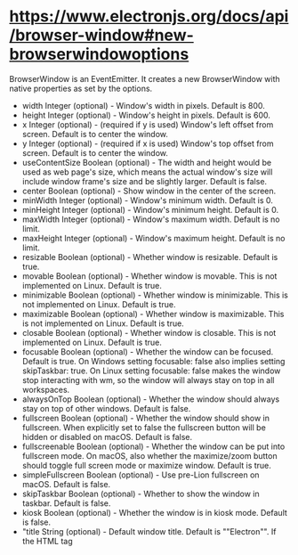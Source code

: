 # <https://www.electronjs.org/docs/api/browser-window#new-browserwindowoptions>

BrowserWindow is an EventEmitter.
It creates a new BrowserWindow with native properties as set by the options.

- width Integer (optional) - Window's width in pixels. Default is 800.
- height Integer (optional) - Window's height in pixels. Default is 600.
- x Integer (optional) - (required if y is used) Window's left offset from screen. Default is to center the window.
- y Integer (optional) - (required if x is used) Window's top offset from screen. Default is to center the window.
- useContentSize Boolean (optional) - The width and height would be used as web page's size, which means the actual window's size will include window frame's size and be slightly larger. Default is false.
- center Boolean (optional) - Show window in the center of the screen.
- minWidth Integer (optional) - Window's minimum width. Default is 0.
- minHeight Integer (optional) - Window's minimum height. Default is 0.
- maxWidth Integer (optional) - Window's maximum width. Default is no limit.
- maxHeight Integer (optional) - Window's maximum height. Default is no limit.
- resizable Boolean (optional) - Whether window is resizable. Default is true.
- movable Boolean (optional) - Whether window is movable. This is not implemented on Linux. Default is true.
- minimizable Boolean (optional) - Whether window is minimizable. This is not implemented on Linux. Default is true.
- maximizable Boolean (optional) - Whether window is maximizable. This is not implemented on Linux. Default is true.
- closable Boolean (optional) - Whether window is closable. This is not implemented on Linux. Default is true.
- focusable Boolean (optional) - Whether the window can be focused. Default is true. On Windows setting focusable: false also implies setting skipTaskbar: true. On Linux setting focusable: false makes the window stop interacting with wm, so the window will always stay on top in all workspaces.
- alwaysOnTop Boolean (optional) - Whether the window should always stay on top of other windows. Default is false.
- fullscreen Boolean (optional) - Whether the window should show in fullscreen. When explicitly set to false the fullscreen button will be hidden or disabled on macOS. Default is false.
- fullscreenable Boolean (optional) - Whether the window can be put into fullscreen mode. On macOS, also whether the maximize/zoom button should toggle full screen mode or maximize window. Default is true.
- simpleFullscreen Boolean (optional) - Use pre-Lion fullscreen on macOS. Default is false.
- skipTaskbar Boolean (optional) - Whether to show the window in taskbar. Default is false.
- kiosk Boolean (optional) - Whether the window is in kiosk mode. Default is false.
- "title String (optional) - Default window title. Default is ""Electron"". If the HTML tag <title> is defined in the HTML file loaded by loadURL(), this property will be ignored."
- icon (NativeImage | String) (optional) - The window icon. On Windows it is recommended to use ICO icons to get best visual effects, you can also leave it undefined so the executable's icon will be used.
- show Boolean (optional) - Whether window should be shown when created. Default is true.
- paintWhenInitiallyHidden Boolean (optional) - Whether the renderer should be active when show is false and it has just been created.  In order for document.visibilityState to work correctly on first load with show: false you should set this to false.  Setting this to false will cause the ready-to-show event to not fire.  Default is true.
- frame Boolean (optional) - Specify false to create a Frameless Window. Default is true.
- parent BrowserWindow (optional) - Specify parent window. Default is null.
- modal Boolean (optional) - Whether this is a modal window. This only works when the window is a child window. Default is false.
- acceptFirstMouse Boolean (optional) - Whether the web view accepts a single mouse-down event that simultaneously activates the window. Default is false.
- disableAutoHideCursor Boolean (optional) - Whether to hide cursor when typing. Default is false.
- autoHideMenuBar Boolean (optional) - Auto hide the menu bar unless the Alt key is pressed. Default is false.
- enableLargerThanScreen Boolean (optional) - Enable the window to be resized larger than screen. Only relevant for macOS, as other OSes allow larger-than-screen windows by default. Default is false.
- backgroundColor String (optional) - Window's background color as a hexadecimal value, like #66CD00 or #FFF or #80FFFFFF (alpha in #AARRGGBB format is supported if transparent is set to true). Default is #FFF (white).
- hasShadow Boolean (optional) - Whether window should have a shadow. Default is true.
- opacity Number (optional) - Set the initial opacity of the window, between 0.0 (fully transparent) and 1.0 (fully opaque). This is only implemented on Windows and macOS.
- darkTheme Boolean (optional) - Forces using dark theme for the window, only works on some GTK desktop environments. Default is false.
- transparent Boolean (optional) - Makes the window transparent. Default is false. On Windows, does not work unless the window is frameless.
- type String (optional) - The type of window, default is normal window. See more about this below.
- titleBarStyle String (optional) - The style of window title bar. Default is default. Possible values are:
  - default - Results in the standard gray opaque Mac title bar.
  - hidden - Results in a hidden title bar and a full size content window, yet the title bar still has the standard window controls (""traffic lights"") in the top left.
  - hiddenInset - Results in a hidden title bar with an alternative look where the traffic light buttons are slightly more inset from the window edge.
  - customButtonsOnHover Boolean (optional) - Draw custom close, and minimize buttons on macOS frameless windows. These buttons will not display unless hovered over in the top left of the window. These custom buttons prevent issues with mouse events that occur with the standard window toolbar buttons. Note: This option is currently experimental. "
- trafficLightPosition Point (optional) - Set a custom position for the traffic light buttons. Can only be used with titleBarStyle set to hidden
- fullscreenWindowTitle Boolean (optional) - Shows the title in the title bar in full screen mode on macOS for all titleBarStyle options. Default is false.
- thickFrame Boolean (optional) - Use WS_THICKFRAME style for frameless windows on Windows, which adds standard window frame. Setting it to false will remove window shadow and window animations. Default is true.
- vibrancy String (optional) - Add a type of vibrancy effect to the window, only on macOS. Can be appearance-based, light, dark, titlebar, selection, menu, popover, sidebar, medium-light, ultra-dark, header, sheet, window, hud, fullscreen-ui, tooltip, content, under-window, or under-page.  Please note that using frame: false in combination with a vibrancy value requires that you use a non-default titleBarStyle as well. Also note that appearance-based, light, dark, medium-light, and ultra-dark have been deprecated and will be removed in an upcoming version of macOS.
- zoomToPageWidth Boolean (optional) - Controls the behavior on macOS when option-clicking the green stoplight button on the toolbar or by clicking the Window > Zoom menu item. If true, the window will grow to the preferred width of the web page when zoomed, false will cause it to zoom to the width of the screen. This will also affect the behavior when calling maximize() directly. Default is false.
- tabbingIdentifier String (optional) - Tab group name, allows opening the window as a native tab on macOS 10.12+. Windows with the same tabbing identifier will be grouped together. This also adds a native new tab button to your window's tab bar and allows your app and window to receive the new-window-for-tab event.

# webPreferences

- webPreferences Object (optional) - Settings of web page's features.
  - devTools Boolean (optional) - Whether to enable DevTools. If it is set to false, can not use BrowserWindow.webContents.openDevTools() to open DevTools. Default is true.
  - nodeIntegration Boolean (optional) - Whether node integration is enabled. Default is false.
  - nodeIntegrationInWorker Boolean (optional) - Whether node integration is enabled in web workers. Default is false. More about this can be found in Multithreading.
  - nodeIntegrationInSubFrames Boolean (optional) - Experimental option for enabling Node.js support in sub-frames such as iframes and child windows. All your preloads will load for every iframe, you can use process.isMainFrame to determine if you are in the main frame or not.
  - preload String (optional) - Specifies a script that will be loaded before other scripts run in the page. This script will always have access to node APIs no matter whether node integration is turned on or off. The value should be the absolute file path to the script. When node integration is turned off, the preload script can reintroduce Node global symbols back to the global scope. See example here.
  - sandbox Boolean (optional) - If set, this will sandbox the renderer associated with the window, making it compatible with the Chromium OS-level sandbox and disabling the Node.js engine. This is not the same as the nodeIntegration option and the APIs available to the preload script are more limited. Read more about the option here.
  - enableRemoteModule Boolean (optional) - Whether to enable the remote module. Default is true. session Session (optional) - Sets the session used by the page. Instead of passing the Session object directly, you can also choose to use the partition option instead, which accepts a partition string. When both session and partition are provided, session will be preferred. Default is the default session.
  - partition String (optional) - Sets the session used by the page according to the session's partition string. If partition starts with persist:, the page will use a persistent session available to all pages in the app with the same partition. If there is no persist: prefix, the page will use an in-memory session. By assigning the same partition, multiple pages can share the same session. Default is the default session. affinity String (optional) - When specified, web pages with the same affinity will run in the same renderer process. Note that due to reusing the renderer process, certain webPreferences options will also be shared between the web pages even when you specified different values for them, including but not limited to preload, sandbox and nodeIntegration. So it is suggested to use exact same webPreferences for web pages with the same affinity.
  - Deprecated zoomFactor Number (optional) - The default zoom factor of the page, 3.0 represents 300%. Default is 1.0.
  - javascript Boolean (optional) - Enables JavaScript support. Default is true.
  - webSecurity Boolean (optional) - When false, it will disable the same-origin policy (usually using testing websites by people), and set allowRunningInsecureContent to true if this options has not been set by user. Default is true.
  - allowRunningInsecureContent Boolean (optional) - Allow an https page to run JavaScript, CSS or plugins from http URLs. Default is false.
  - images Boolean (optional) - Enables image support. Default is true.
  - textAreasAreResizable Boolean (optional) - Make TextArea elements resizable. Default is true.
  - webgl Boolean (optional) - Enables WebGL support. Default is true.
  - plugins Boolean (optional) - Whether plugins should be enabled. Default is false.
  - experimentalFeatures Boolean (optional) - Enables Chromium's experimental features. Default is false.
  - scrollBounce Boolean (optional) - Enables scroll bounce (rubber banding) effect on macOS. Default is false.
  - enableBlinkFeatures String (optional) - A list of feature strings separated by ,, like CSSVariables,KeyboardEventKey to enable. The full list of supported feature strings can be found in the RuntimeEnabledFeatures.json5 file.
  - disableBlinkFeatures String (optional) - A list of feature strings separated by ,, like CSSVariables,KeyboardEventKey to disable. The full list of supported feature strings can be found in the RuntimeEnabledFeatures.json5 file.
    - defaultFontFamily Object (optional) - Sets the default font for the font-family.
      - standard String (optional) - Defaults to Times New Roman.
      - serif String (optional) - Defaults to Times New Roman.
      - sansSerif String (optional) - Defaults to Arial.
      - monospace String (optional) - Defaults to Courier New.
      - cursive String (optional) - Defaults to Script.
      - fantasy String (optional) - Defaults to Impact.
    - defaultFontSize Integer (optional) - Defaults to 16.
    - defaultMonospaceFontSize Integer (optional) - Defaults to 13.
    - minimumFontSize Integer (optional) - Defaults to 0. defaultEncoding String (optional) - Defaults to ISO-8859-1. backgroundThrottling Boolean (optional) - Whether to throttle animations and timers when the page becomes background. This also affects the Page Visibility API. Defaults to true. offscreen Boolean (optional) - Whether to enable offscreen rendering for the browser window. Defaults to false. See the offscreen rendering tutorial for more details.
    - contextIsolation Boolean (optional) - Whether to run Electron APIs and the specified preload script in a separate JavaScript context. Defaults to false. The context that the preload script runs in will still have full access to the document and window globals but it will use its own set of JavaScript builtins (Array, Object, JSON, etc.) and will be isolated from any changes made to the global environment by the loaded page. The Electron API will only be available in the preload script and not the loaded page. This option should be used when loading potentially untrusted remote content to ensure the loaded content cannot tamper with the preload script and any Electron APIs being used. This option uses the same technique used by Chrome Content Scripts. You can access this context in the dev tools by selecting the 'Electron Isolated Context' entry in the combo box at the top of the Console tab.
    - nativeWindowOpen Boolean (optional) - Whether to use native window.open(). Defaults to false. Child windows will always have node integration disabled unless nodeIntegrationInSubFrames is true. Note: This option is currently experimental.
    - webviewTag Boolean (optional) - Whether to enable the <webview> tag. Defaults to false. Note: The preload script configured for the <webview> will have node integration enabled when it is executed so you should ensure remote/untrusted content is not able to create a <webview> tag with a possibly malicious preload script. You can use the will-attach-webview event on webContents to strip away the preload script and to validate or alter the <webview>'s initial settings.
    - additionalArguments String[](optional) - A list of strings that will be appended to process.argv in the renderer process of this app.  Useful for passing small bits of data down to renderer process preload scripts.
    - safeDialogs Boolean (optional) - Whether to enable browser style consecutive dialog protection. Default is false.
    - safeDialogsMessage String (optional) - The message to display when consecutive dialog protection is triggered. If not defined the default message would be used, note that currently the default message is in English and not localized.
    - disableDialogs Boolean (optional) - Whether to disable dialogs completely. Overrides safeDialogs. Default is false.
    - navigateOnDragDrop Boolean (optional) - Whether dragging and dropping a file or link onto the page causes a navigation. Default is false.
    - autoplayPolicy String (optional) - Autoplay policy to apply to content in the window, can be no-user-gesture-required, user-gesture-required, document-user-activation-required. Defaults to no-user-gesture-required.
    - disableHtmlFullscreenWindowResize Boolean (optional) - Whether to prevent the window from resizing when entering HTML Fullscreen. Default is false. accessibleTitle String (optional) - An alternative title string provided only to accessibility tools such as screen readers. This string is not directly visible to users. spellcheck Boolean (optional) - Whether to enable the builtin spellchecker. Default is true.
    - enableWebSQL Boolean (optional) - Whether to enable the WebSQL api. Default is true.
    - v8CacheOptions String (optional) - Enforces the v8 code caching policy used by blink. Accepted values are
      - none - Disables code caching
      - code - Heuristic based code caching
      - bypassHeatCheck - Bypass code caching heuristics but with lazy compilation
      - bypassHeatCheckAndEagerCompile - Same as above except compilation is eager. Default policy is code.
